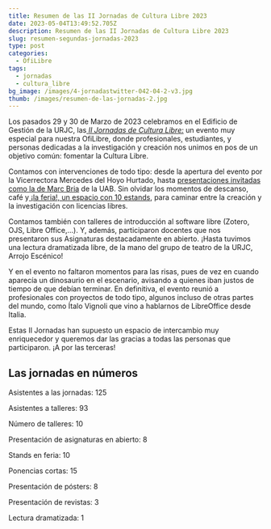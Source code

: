 ```yaml
---
title: Resumen de las II Jornadas de Cultura Libre 2023
date: 2023-05-04T13:49:52.705Z
description: Resumen de las II Jornadas de Cultura Libre 2023
slug: resumen-segundas-jornadas-2023
type: post
categories:
  - OfiLibre
tags:
  - jornadas
  - cultura_libre
bg_image: /images/4-jornadastwitter-042-04-2-v3.jpg
thumb: /images/resumen-de-las-jornadas-2.jpg
---
```

Los pasados 29 y 30 de Marzo de 2023 celebramos en el Edificio de Gestión de la URJC, las[ *II Jornadas de Cultura Libre:*](https://ofilibre.urjc.es/blog/jornadas-cultura-libre-2/) un evento muy especial para nuestra OfiLibre, donde profesionales, estudiantes, y personas dedicadas a la investigación y creación nos unimos en pos de un objetivo común: fomentar la Cultura Libre.

Contamos con intervenciones de todo tipo: desde la apertura del evento por la Vicerrectora Mercedes del Hoyo Hurtado, hasta [presentaciones invitadas como la de Marc Bria](https://hackmd.io/@marcbria/slos-urjc-2023#/) de la UAB. Sin olvidar los momentos de descanso, café y[ ¡la feria!, un espacio con 10 estands](https://eventos.urjc.es/97038/detail/feria-de-lo-libre.html), para caminar entre la creación y la investigación con licencias libres.

Contamos también con talleres de introducción al software libre (Zotero, OJS, Libre Office,...). Y, además, participaron docentes que nos presentaron sus Asignaturas destacadamente en abierto. ¡Hasta tuvimos una lectura dramatizada libre, de la mano del grupo de teatro de la URJC, Arrojo Escénico!

Y en el evento no faltaron momentos para las risas, pues de vez en cuando aparecía un dinosaurio en el escenario, avisando a quienes iban justos de tiempo de que debían terminar. En definitiva, el evento reunió a profesionales con proyectos de todo tipo, algunos incluso de otras partes del mundo, como Ítalo Vignoli que vino a hablarnos de LibreOffice desde Italia.

Estas II Jornadas han supuesto un espacio de intercambio muy enriquecedor y queremos dar las gracias a todas las personas que participaron. ¡A por las terceras!

## Las jornadas en números

Asistentes a las jornadas: 125

Asistentes a talleres: 93

Número de talleres: 10

Presentación de asignaturas en abierto: 8

Stands en feria: 10

Ponencias cortas: 15

Presentación de pósters: 8

Presentación de revistas: 3

Lectura dramatizada: 1